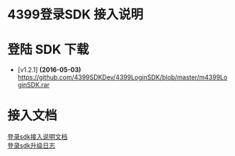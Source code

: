 ﻿# 4399登录SDK 接入说明




# 登陆 SDK 下载




* [v1.2.1] **(2016-05-03)** https://github.com/4399SDKDev/4399LoginSDK/blob/master/m4399LoginSDK.rar










# 接入文档




[登录sdk接入说明文档](https://github.com/4399SDKDev/4399LoginSDK/blob/master/Document/LoginSDK_DOC.md)   
[登录sdk升级日志](https://github.com/4399SDKDev/4399LoginSDK/blob/master/Document/4399登录SDK升级日志.md)   
